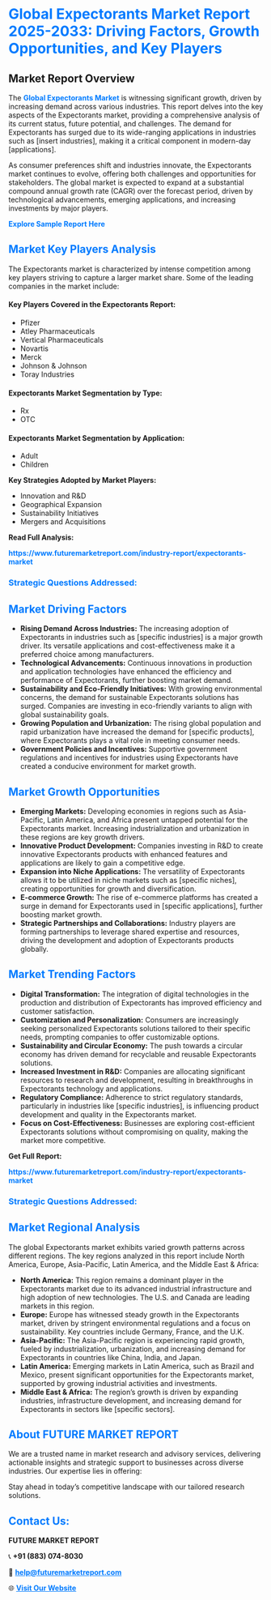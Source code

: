 <h1 style="color: #007BFF;">Global Expectorants Market Report 2025-2033: Driving Factors, Growth Opportunities, and Key Players</h1>

<section id="overview">
<h2>Market Report Overview</h2>
<p>The <a href="https://www.futuremarketreport.com/industry-report/expectorants-market" style="color: #007BFF; text-decoration: none;"><strong>Global Expectorants Market</strong></a> is witnessing significant growth, driven by increasing demand across various industries. This report delves into the key aspects of the Expectorants market, providing a comprehensive analysis of its current status, future potential, and challenges. The demand for Expectorants has surged due to its wide-ranging applications in industries such as [insert industries], making it a critical component in modern-day [applications].</p>
<p>As consumer preferences shift and industries innovate, the Expectorants market continues to evolve, offering both challenges and opportunities for stakeholders. The global market is expected to expand at a substantial compound annual growth rate (CAGR) over the forecast period, driven by technological advancements, emerging applications, and increasing investments by major players.</p>
</section>

<section id="overview">
<p><a href="https://www.futuremarketreport.com/request-sample/reportId=35551" style="color: #007BFF; text-decoration: none;"><strong>Explore Sample Report Here</strong></a></p>
</section>

<section id="key-players">
<h2 style="color: #007BFF;">Market Key Players Analysis</h2>
<p>The Expectorants market is characterized by intense competition among key players striving to capture a larger market share. Some of the leading companies in the market include:</p>
<h4>Key Players Covered in the Expectorants Report:</h4>
<ul><li>Pfizer</li><li>Atley Pharmaceuticals</li><li>Vertical Pharmaceuticals</li><li>Novartis</li><li>Merck</li><li>Johnson &amp; Johnson</li><li>Toray Industries</li></ul>
<h4>Expectorants Market Segmentation by Type:</h4>
<ul><li>Rx</li><li>OTC</li></ul>

<h4>Expectorants Market Segmentation by Application:</h4>
<ul><li>Adult</li><li>Children</li></ul>
<p><strong>Key Strategies Adopted by Market Players:</strong></p>
<ul>
<li>Innovation and R&D</li>
<li>Geographical Expansion</li>
<li>Sustainability Initiatives</li>
<li>Mergers and Acquisitions</li>
</ul>
</section>

<section>
<p><strong>Read Full Analysis: </strong></p><a href="https://www.futuremarketreport.com/industry-report/expectorants-market" style="color: #007BFF; text-decoration: none;"><strong>https://www.futuremarketreport.com/industry-report/expectorants-market</strong></a>
<h3 style="color: #007BFF;">Strategic Questions Addressed:</h3>
</section>

<section id="driving-factors">
<h2 style="color: #007BFF;">Market Driving Factors</h2>
<ul>
<li><strong>Rising Demand Across Industries:</strong> The increasing adoption of Expectorants in industries such as [specific industries] is a major growth driver. Its versatile applications and cost-effectiveness make it a preferred choice among manufacturers.</li>
<li><strong>Technological Advancements:</strong> Continuous innovations in production and application technologies have enhanced the efficiency and performance of Expectorants, further boosting market demand.</li>
<li><strong>Sustainability and Eco-Friendly Initiatives:</strong> With growing environmental concerns, the demand for sustainable Expectorants solutions has surged. Companies are investing in eco-friendly variants to align with global sustainability goals.</li>
<li><strong>Growing Population and Urbanization:</strong> The rising global population and rapid urbanization have increased the demand for [specific products], where Expectorants plays a vital role in meeting consumer needs.</li>
<li><strong>Government Policies and Incentives:</strong> Supportive government regulations and incentives for industries using Expectorants have created a conducive environment for market growth.</li>
</ul>
</section>

<section id="growth-opportunities">
<h2 style="color: #007BFF;">Market Growth Opportunities</h2>
<ul>
<li><strong>Emerging Markets:</strong> Developing economies in regions such as Asia-Pacific, Latin America, and Africa present untapped potential for the Expectorants market. Increasing industrialization and urbanization in these regions are key growth drivers.</li>
<li><strong>Innovative Product Development:</strong> Companies investing in R&D to create innovative Expectorants products with enhanced features and applications are likely to gain a competitive edge.</li>
<li><strong>Expansion into Niche Applications:</strong> The versatility of Expectorants allows it to be utilized in niche markets such as [specific niches], creating opportunities for growth and diversification.</li>
<li><strong>E-commerce Growth:</strong> The rise of e-commerce platforms has created a surge in demand for Expectorants used in [specific applications], further boosting market growth.</li>
<li><strong>Strategic Partnerships and Collaborations:</strong> Industry players are forming partnerships to leverage shared expertise and resources, driving the development and adoption of Expectorants products globally.</li>
</ul>
</section>

<section id="trending-factors">
<h2 style="color: #007BFF;">Market Trending Factors</h2>
<ul>
<li><strong>Digital Transformation:</strong> The integration of digital technologies in the production and distribution of Expectorants has improved efficiency and customer satisfaction.</li>
<li><strong>Customization and Personalization:</strong> Consumers are increasingly seeking personalized Expectorants solutions tailored to their specific needs, prompting companies to offer customizable options.</li>
<li><strong>Sustainability and Circular Economy:</strong> The push towards a circular economy has driven demand for recyclable and reusable Expectorants solutions.</li>
<li><strong>Increased Investment in R&D:</strong> Companies are allocating significant resources to research and development, resulting in breakthroughs in Expectorants technology and applications.</li>
<li><strong>Regulatory Compliance:</strong> Adherence to strict regulatory standards, particularly in industries like [specific industries], is influencing product development and quality in the Expectorants market.</li>
<li><strong>Focus on Cost-Effectiveness:</strong> Businesses are exploring cost-efficient Expectorants solutions without compromising on quality, making the market more competitive.</li>
</ul>
</section>

<section>
<p><strong>Get Full Report: </strong></p><a href="https://www.futuremarketreport.com/industry-report/expectorants-market" style="color: #007BFF; text-decoration: none;"><strong>https://www.futuremarketreport.com/industry-report/expectorants-market</strong></a>
<h3 style="color: #007BFF;">Strategic Questions Addressed:</h3>
</section>


<section id="regional-analysis">
<h2 style="color: #007BFF;">Market Regional Analysis</h2>
<p>The global Expectorants market exhibits varied growth patterns across different regions. The key regions analyzed in this report include North America, Europe, Asia-Pacific, Latin America, and the Middle East & Africa:</p>
<ul>
<li><strong>North America:</strong> This region remains a dominant player in the Expectorants market due to its advanced industrial infrastructure and high adoption of new technologies. The U.S. and Canada are leading markets in this region.</li>
<li><strong>Europe:</strong> Europe has witnessed steady growth in the Expectorants market, driven by stringent environmental regulations and a focus on sustainability. Key countries include Germany, France, and the U.K.</li>
<li><strong>Asia-Pacific:</strong> The Asia-Pacific region is experiencing rapid growth, fueled by industrialization, urbanization, and increasing demand for Expectorants in countries like China, India, and Japan.</li>
<li><strong>Latin America:</strong> Emerging markets in Latin America, such as Brazil and Mexico, present significant opportunities for the Expectorants market, supported by growing industrial activities and investments.</li>
<li><strong>Middle East & Africa:</strong> The region’s growth is driven by expanding industries, infrastructure development, and increasing demand for Expectorants in sectors like [specific sectors].</li>
</ul>
</section>

<footer>
<h2 style="color: #007BFF;">About FUTURE MARKET REPORT</h2>
<p>We are a trusted name in market research and advisory services, delivering actionable insights and strategic support to businesses across diverse industries. Our expertise lies in offering:</p>

<p>Stay ahead in today’s competitive landscape with our tailored research solutions.</p>

<h2 style="color: #007BFF;">Contact Us:</h2>
<p><strong>FUTURE MARKET REPORT</strong></p>
<p>📞 <strong>+91 (883) 074-8030</strong></p>
<p>📧 <strong><a href="mailto:help@futuremarketreport.com" style="color: #007BFF;">help@futuremarketreport.com</a></strong></p>
<p>🌐 <strong><a href="https://www.futuremarketreport.com/" style="color: #007BFF;">Visit Our Website</a></strong></p>
</footer>
